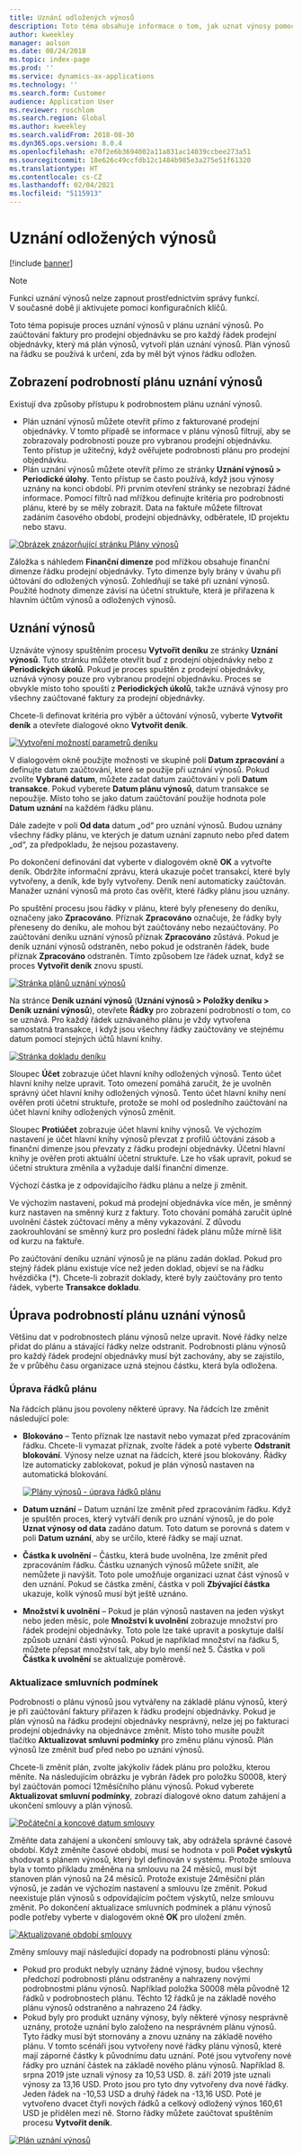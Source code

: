 ```yaml
---
title: Uznání odložených výnosů
description: Toto téma obsahuje informace o tom, jak uznat výnosy pomocí funkce uznání výnosů.
author: kweekley
manager: aolson
ms.date: 08/24/2018
ms.topic: index-page
ms.prod: ''
ms.service: dynamics-ax-applications
ms.technology: ''
ms.search.form: Customer
audience: Application User
ms.reviewer: roschlom
ms.search.region: Global
ms.author: kweekley
ms.search.validFrom: 2018-08-30
ms.dyn365.ops.version: 8.0.4
ms.openlocfilehash: e70f2e6b3694002a11a831ac14039ccbee273a51
ms.sourcegitcommit: 18e626c49ccfdb12c1484b985e3a275e51f61320
ms.translationtype: HT
ms.contentlocale: cs-CZ
ms.lasthandoff: 02/04/2021
ms.locfileid: "5115913"
---
```

# <a name="recognize-deferred-revenue"></a>Uznání odložených výnosů

[!include [banner](../includes/banner.md)]

> [!NOTE]
> Funkci uznání výnosů nelze zapnout prostřednictvím správy funkcí. V současné době ji aktivujete pomocí konfiguračních klíčů.

Toto téma popisuje proces uznání výnosů v plánu uznání výnosů. Po zaúčtování faktury pro prodejní objednávku se pro každý řádek prodejní objednávky, který má plán výnosů, vytvoří plán uznání výnosů. Plán výnosů na řádku se používá k určení, zda by měl být výnos řádku odložen.

## <a name="view-revenue-recognition-schedule-details"></a>Zobrazení podrobností plánu uznání výnosů

Existují dva způsoby přístupu k podrobnostem plánu uznání výnosů.

- Plán uznání výnosů můžete otevřít přímo z fakturované prodejní objednávky. V tomto případě se informace v plánu výnosů filtrují, aby se zobrazovaly podrobnosti pouze pro vybranou prodejní objednávku. Tento přístup je užitečný, když ověřujete podrobnosti plánu pro prodejní objednávku.
- Plán uznání výnosů můžete otevřít přímo ze stránky **Uznání výnosů \> Periodické úlohy**. Tento přístup se často používá, když jsou výnosy uznány na konci období. Při prvním otevření stránky se nezobrazí žádné informace. Pomocí filtrů nad mřížkou definujte kritéria pro podrobnosti plánu, které by se měly zobrazit. Data na faktuře můžete filtrovat zadáním časového období, prodejní objednávky, odběratele, ID projektu nebo stavu.

[![Obrázek znázorňující stránku Plány výnosů](./media/revenue-recognition-schedule-page.png)](./media/revenue-recognition-schedule-page.png)

Záložka s náhledem **Finanční dimenze** pod mřížkou obsahuje finanční dimenze řádku prodejní objednávky. Tyto dimenze byly brány v úvahu při účtování do odložených výnosů. Zohledňují se také při uznání výnosů. Použité hodnoty dimenze závisí na účetní struktuře, která je přiřazena k hlavním účtům výnosů a odložených výnosů.

## <a name="recognize-revenue"></a>Uznání výnosů

Uznáváte výnosy spuštěním procesu **Vytvořit deníku** ze stránky **Uznání výnosů**. Tuto stránku můžete otevřít buď z prodejní objednávky nebo z **Periodických úkolů**. Pokud je proces spuštěn z prodejní objednávky, uznává výnosy pouze pro vybranou prodejní objednávku. Proces se obvykle místo toho spouští z **Periodických úkolů**, takže uznává výnosy pro všechny zaúčtované faktury za prodejní objednávky.

Chcete-li definovat kritéria pro výběr a účtování výnosů, vyberte **Vytvořit deník** a otevřete dialogové okno **Vytvořit deník**.

[![Vytvoření možností parametrů deníku](./media/revenue-recognition-create-journal.png)](./media/revenue-recognition-create-journal.png)

V dialogovém okně použijte možnosti ve skupině polí **Datum zpracování** a definujte datum zaúčtování, které se použije při uznání výnosů. Pokud zvolíte **Vybrané datum**, můžete zadat datum zaúčtování v poli **Datum transakce**. Pokud vyberete **Datum plánu výnosů**, datum transakce se nepoužije. Místo toho se jako datum zaúčtování použije hodnota pole **Datum uznání** na každém řádku plánu.

Dále zadejte v poli **Od data** datum „od“ pro uznání výnosů. Budou uznány všechny řádky plánu, ve kterých je datum uznání zapnuto nebo před datem „od“, za předpokladu, že nejsou pozastaveny.

Po dokončení definování dat vyberte v dialogovém okně **OK** a vytvořte deník. Obdržíte informační zprávu, která ukazuje počet transakcí, které byly vytvořeny, a deník, kde byly vytvořeny. Deník není automaticky zaúčtován. Manažer uznání výnosů má proto čas ověřit, které řádky plánu jsou uznány.

Po spuštění procesu jsou řádky v plánu, které byly přeneseny do deníku, označeny jako **Zpracováno**. Příznak **Zpracováno** označuje, že řádky byly přeneseny do deníku, ale mohou být zaúčtovány nebo nezaúčtovány. Po zaúčtování deníku uznání výnosů příznak **Zpracováno** zůstává. Pokud je deník uznání výnosů odstraněn, nebo pokud je odstraněn řádek, bude příznak **Zpracováno** odstraněn. Tímto způsobem lze řádek uznat, když se proces **Vytvořit deník** znovu spustí.

[![Stránka plánů uznání výnosů](./media/revenue-recognition-rev-recog-schedule-02.png)](./media/revenue-recognition-rev-recog-schedule-02.png)

Na stránce **Deník uznání výnosů** (**Uznání výnosů \> Položky deníku \> Deník uznání výnosů**), otevřete **Řádky** pro zobrazení podrobností o tom, co se uznává. Pro každý řádek uznávaného plánu je vždy vytvořena samostatná transakce, i když jsou všechny řádky zaúčtovány ve stejnému datum pomocí stejných účtů hlavní knihy.

[![Stránka dokladu deníku](./media/revenue-recognition-journal-voucher.png)](./media/revenue-recognition-journal-voucher.png)

Sloupec **Účet** zobrazuje účet hlavní knihy odložených výnosů. Tento účet hlavní knihy nelze upravit. Toto omezení pomáhá zaručit, že je uvolněn správný účet hlavní knihy odložených výnosů. Tento účet hlavní knihy není ověřen proti účetní struktuře, protože se mohl od posledního zaúčtování na účet hlavní knihy odložených výnosů změnit.

Sloupec **Protiúčet** zobrazuje účet hlavní knihy výnosů. Ve výchozím nastavení je účet hlavní knihy výnosů převzat z profilů účtování zásob a finanční dimenze jsou převzaty z řádku prodejní objednávky. Účetní hlavní knihy je ověřen proti aktuální účetní struktuře. Lze ho však upravit, pokud se účetní struktura změnila a vyžaduje další finanční dimenze.

Výchozí částka je z odpovídajícího řádku plánu a nelze ji změnit.

Ve výchozím nastavení, pokud má prodejní objednávka více měn, je směnný kurz nastaven na směnný kurz z faktury. Toto chování pomáhá zaručit úplné uvolnění částek zúčtovací měny a měny vykazování. Z důvodu zaokrouhlování se směnný kurz pro poslední řádek plánu může mírně lišit od kurzu na faktuře.

Po zaúčtování deníku uznání výnosů je na plánu zadán doklad. Pokud pro stejný řádek plánu existuje více než jeden doklad, objeví se na řádku hvězdička (\*). Chcete-li zobrazit doklady, které byly zaúčtovány pro tento řádek, vyberte **Transakce dokladu**.

## <a name="modify-the-revenue-recognition-schedule-details"></a>Úprava podrobností plánu uznání výnosů

Většinu dat v podrobnostech plánu výnosů nelze upravit. Nové řádky nelze přidat do plánu a stávající řádky nelze odstranit. Podrobnosti plánu výnosů pro každý řádek prodejní objednávky musí být zachovány, aby se zajistilo, že v průběhu času organizace uzná stejnou částku, která byla odložena.

### <a name="edit-schedule-lines"></a>Úprava řádků plánu

Na řádcích plánu jsou povoleny některé úpravy. Na řádcích lze změnit následující pole:

- **Blokováno** – Tento příznak lze nastavit nebo vymazat před zpracováním řádku. Chcete-li vymazat příznak, zvolte řádek a poté vyberte **Odstranit blokování**. Výnosy nelze uznat na řádcích, které jsou blokovány. Řádky lze automaticky zablokovat, pokud je plán výnosů nastaven na automatická blokování.

    [![Plány výnosů - úprava řádků plánu](./media/revenue-recognition-rev-revenue-schedules.png)](./media/revenue-recognition-rev-revenue-schedules.png)

- **Datum uznání** – Datum uznání lze změnit před zpracováním řádku. Když je spuštěn proces, který vytváří deník pro uznání výnosů, je do pole **Uznat výnosy od data** zadáno datum. Toto datum se porovná s datem v poli **Datum uznání**, aby se určilo, které řádky se mají uznat.
- **Částka k uvolnění** – Částku, která bude uvolněna, lze změnit před zpracováním řádku. Částku uznaných výnosů můžete snížit, ale nemůžete ji navýšit. Toto pole umožňuje organizaci uznat část výnosů v den uznání. Pokud se částka změní, částka v poli **Zbývající částka** ukazuje, kolik výnosů musí být ještě uznáno.
- **Množství k uvolnění** – Pokud je plán výnosů nastaven na jeden výskyt nebo jeden měsíc, pole **Množství k uvolnění** zobrazuje množství pro řádek prodejní objednávky. Toto pole lze také upravit a poskytuje další způsob uznání části výnosů. Pokud je například množství na řádku 5, můžete přepsat množství tak, aby bylo menší než 5. Částka v poli **Částka k uvolnění** se aktualizuje poměrově.

### <a name="update-contract-terms"></a>Aktualizace smluvních podmínek

Podrobnosti o plánu výnosů jsou vytvářeny na základě plánu výnosů, který je při zaúčtování faktury přiřazen k řádku prodejní objednávky. Pokud je plán výnosů na řádku prodejní objednávky nesprávný, nelze jej po fakturaci prodejní objednávky na objednávce změnit. Místo toho musíte použít tlačítko **Aktualizovat smluvní podmínky** pro změnu plánu výnosů. Plán výnosů lze změnit buď před nebo po uznání výnosů.

Chcete-li změnit plán, zvolte jakýkoliv řádek plánu pro položku, kterou měníte. Na následujícím obrázku je vybrán řádek pro položku S0008, který byl zaúčtován pomocí 12měsíčního plánu výnosů. Pokud vyberete **Aktualizovat smluvní podmínky**, zobrazí dialogové okno datum zahájení a ukončení smlouvy a plán výnosů.

[![Počáteční a koncové datum smlouvy](./media/revenue-recognition-rev-revenue-schedule-update-cntrct-dates-schedule.png)](./media/revenue-recognition-rev-revenue-schedule-update-cntrct-dates-schedule.png)

Změňte data zahájení a ukončení smlouvy tak, aby odrážela správné časové období. Když změníte časové období, musí se hodnota v poli **Počet výskytů** shodovat s plánem výnosů, který byl definován v systému. Protože smlouva byla v tomto příkladu změněna na smlouvu na 24 měsíců, musí být stanoven plán výnosů na 24 měsíců. Protože existuje 24měsíční plán výnosů, je zadán ve výchozím nastavení a smlouvu lze změnit. Pokud neexistuje plán výnosů s odpovídajícím počtem výskytů, nelze smlouvu změnit. Po dokončení aktualizace smluvních podmínek a plánu výnosů podle potřeby vyberte v dialogovém okně **OK** pro uložení změn.

[![Aktualizované období smlouvy](./media/revenue-recognition-rev-revenue-schedule-update-cntrct-dates-schedule-02.png)](./media/revenue-recognition-rev-revenue-schedule-update-cntrct-dates-schedule-02.png)

Změny smlouvy mají následující dopady na podrobnosti plánu výnosů:

- Pokud pro produkt nebyly uznány žádné výnosy, budou všechny předchozí podrobnosti plánu odstraněny a nahrazeny novými podrobnostmi plánu výnosů. Například položka S0008 měla původně 12 řádků v podrobnostech plánu. Těchto 12 řádků je na základě nového plánu výnosů odstraněno a nahrazeno 24 řádky.
- Pokud byly pro produkt uznány výnosy, byly některé výnosy nesprávně uznány, protože uznání bylo založeno na nesprávném plánu výnosů. Tyto řádky musí být stornovány a znovu uznány na základě nového plánu. V tomto scénáři jsou vytvořeny nové řádky plánu výnosů, které mají záporné částky k původnímu datu uznání. Poté jsou vytvořeny nové řádky pro uznání částek na základě nového plánu výnosů. Například 8. srpna 2019 jste uznali výnosy za 10,53 USD. 8. září 2019 jste uznali výnosy za 13,16 USD. Proto jsou pro tyto dny vytvořeny dva nové řádky. Jeden řádek na -10,53 USD a druhý řádek na -13,16 USD. Poté je vytvořeno dvacet čtyři nových řádků a celkový odložený výnos 160,61 USD je přidělen mezi ně. Storno řádky můžete zaúčtovat spuštěním procesu **Vytvořit deník**.

[![Plán uznání výnosů](./media/revenue-recognition-rev-recog-schedule-03.png)](./media/revenue-recognition-rev-recog-schedule-03.png)
